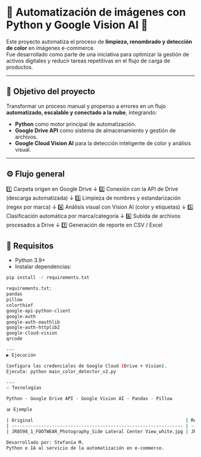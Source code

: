 # 🧠 Automatización de imágenes con Python y Google Vision AI 🐍

Este proyecto automatiza el proceso de **limpieza, renombrado y detección de color** en imágenes e-commerce.  
Fue desarrollado como parte de una iniciativa para optimizar la gestión de activos digitales y reducir tareas repetitivas en el flujo de carga de productos.

---

## 🚀 Objetivo del proyecto
Transformar un proceso manual y propenso a errores en un flujo **automatizado, escalable y conectado a la nube**, integrando:
- **Python** como motor principal de automatización.
- **Google Drive API** como sistema de almacenamiento y gestión de archivos.
- **Google Cloud Vision AI** para la detección inteligente de color y análisis visual.

---

## ⚙️ Flujo general
1️⃣ Carpeta origen en Google Drive
↓
2️⃣ Conexión con la API de Drive (descarga automatizada)
↓
3️⃣ Limpieza de nombres y estandarización (regex por marca)
↓
4️⃣ Análisis visual con Vision AI (color y etiquetas)
↓
5️⃣ Clasificación automática por marca/categoría
↓
6️⃣ Subida de archivos procesados a Drive
↓
7️⃣ Generación de reporte en CSV / Excel

## 🧰 Requisitos
- Python 3.9+
- Instalar dependencias:
```bash
pip install -r requirements.txt

requirements.txt:
pandas
pillow
colorthief
google-api-python-client
google-auth
google-auth-oauthlib
google-auth-httplib2
google-cloud-vision
qrcode

---
▶️ Ejecución

Configura las credenciales de Google Cloud (Drive + Vision).
Ejecuta: python main_color_detector_v2.py

---
💡 Tecnologías

Python · Google Drive API · Google Vision AI · Pandas · Pillow

📊 Ejemplo

| Original                                                         | Resultado                                    |
| ---------------------------------------------------------------- | -------------------------------------------- |
| JR8598_1_FOOTWEAR_Photography_Side Lateral Center View_white.jpg | JR8598_FOOTWEAR-SIDE-LATERAL-CENTER-VIEW.jpg |

Desarrollado por: Stefanía M.
Python e IA al servicio de la automatización en e-commerce.







